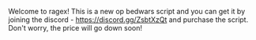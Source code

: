 Welcome to ragex! This is a new op bedwars script and you can get it by joining the discord - https://discord.gg/ZsbtXzQt and purchase the script. Don't worry, the price will go down soon!
